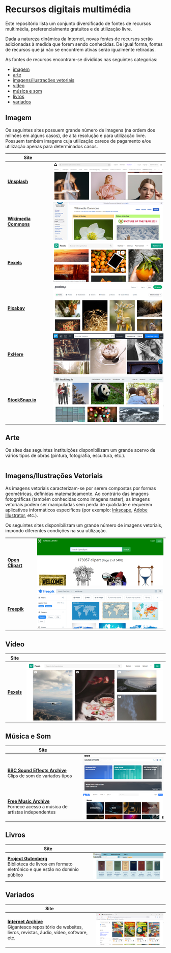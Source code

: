# Recursos digitais multimédia

Este repositório lista um conjunto diversificado de fontes de recursos multimédia, preferencialmente gratuitos e de utilização livre.

Dada a natureza dinâmica da Internet, novas fontes de recursos serão adicionadas à medida que forem sendo conhecidas. De igual forma, fontes de recursos que já não se encontrem ativas serão igualmente retiradas.

As fontes de recursos encontram-se divididas nas seguintes categorias:

- [imagem](#imagem)
- [arte](#arte)
- [imagens/ilustrações vetoriais](#vetoriais)
- [vídeo](#video)
- [música e som](#musicasom)
- [livros](#livros)
- [variados](#variados)


## <a id="imagem">Imagem</a>

Os seguintes sites possuem grande número de imagens (na ordem dos milhões em alguns casos), de alta resolução e para utilização livre. Possuem também imagens cuja utilização carece de pagamento e/ou utilização apenas para determinados casos. 

|Site||
|---|---|
|**[Unsplash](https://unsplash.com/)**|<img src="imagens/unsplash.png">|
|**[Wikimedia Commons](https://commons.wikimedia.org/wiki/Main_Page)**|<img src="imagens/wikimedia.png">|
|**[Pexels](https://www.pexels.com/)**|<img src="imagens/pexels.png">|
|**[Pixabay](https://pixabay.com/)**|<img src="imagens/pixabay.png">|
|**[PxHere](https://pxhere.com/)**|<img src="imagens/pxhere.png">|
|**[StockSnap.io](https://stocksnap.io/)**|<img src="imagens/stocksnap-io.png">|

## <a id="arte">Arte</a>

Os sites das seguintes instituições disponibilizam um grande acervo de vários tipos de obras (pintura, fotografia, escultura, etc.).

|||
|---|---|




## <a id="vetoriais">Imagens/Ilustrações Vetoriais</a>

As imagens vetoriais caracterizam-se por serem compostas por formas geométricas, definidas matematicamente. Ao contrário das imagens fotográficas (também conhecidas como imagens raster), as imagens vetoriais podem ser manipuladas sem perda de qualidade e requerem aplicativos informáticos específicos (por exemplo: [Inkscape](https://inkscape.org/), [Adobe Illustrator](https://www.adobe.com/pt/products/illustrator.html), etc.).

Os seguintes sites disponibilizam um grande número de imagens vetoriais, impondo diferentes condições na sua utilização.

|||
|-|-|
|**[Open Clipart](https://openclipart.org/)**|<img src="imagens/openclipart.png">|
|**[Freepik](https://www.freepik.com/vectors)**|<img src="imagens/freepik.png">|

## <a id="video">Vídeo</a>

|Site||
|---|---|
|**[Pexels](https://www.pexels.com/videos/)**|<img src="imagens/pexels-video.png">|

## <a id="musicasom">Música e Som</a>

|Site||
|---|---|
|**[BBC Sound Effects Archive](https://sound-effects.bbcrewind.co.uk/)**<br>Clips de som de variados tipos|<img src="imagens/bbc-sound-effects.png">|
|**[Free Music Archive](https://freemusicarchive.org/)**<br>Fornece acesso a música de artistas independentes|<img src="imagens/free-music-archive.png">|

## <a id="livros">Livros</a>

|Site||
|---|---|
|**[Project Gutenberg](https://www.gutenberg.org/)**<br>Biblioteca de livros em formato eletrónico e que estão no domínio público|<img src="imagens/project-gutenberg.png">|

## <a id="variados">Variados</a>

|Site||
|---|---|
|**[Internet Archive](https://archive.org/)**<br>Gigantesco repositório de websites, livros, revistas, áudio, vídeo, software, etc.|<img src="imagens/internet-archive.png">|